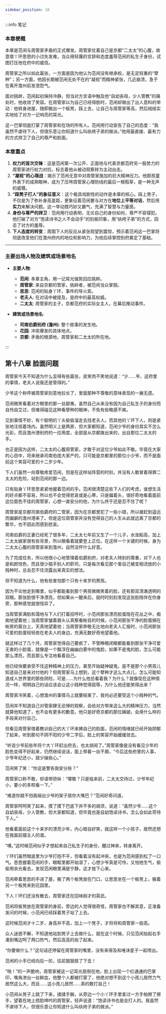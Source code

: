 ```yaml
---
sidebar_position: 18
---
```


:::info 笔记

### 本章梗概

本章是范闲与周管家矛盾的正式爆发。周管家仗着自己是京都“二太太”的心腹，故意借丫环思思的小过失发难，当众用轻蔑的言辞和态度羞辱范闲的私生子身份，试图打压他在府中的威信。

周管家之所以如此嚣张，一方面是因为他认为范闲没有继承权，是无足轻重的“孽种”；另一方面，他因长期被范闲无处不在的“凝视”而精神紧张，几近崩溃，急于在离开澹州前发泄怨气。

面对挑衅，范闲起初保持冷静，但当对方言语中触及他“自幼丧母，少人管教”的痛处时，他收敛了笑容。在周管家以为自己已经得胜时，范闲却做出了出人意料的举动：他转身进屋，随即搬出一个板凳，踩上去，让自己与周管家等高，然后结结实实地给了对方一记响亮的耳光。

这一巴掌彻底打蒙了周管家和在场的所有人。范闲用行动宣告了自己的态度：“我虽然不虐待下人，但很乐意让你知道什么叫纨绔子弟的做派。”他用最直接、最有力的方式捍卫了自己的尊严和脸面。

### 本章重点

1.  **权力的首次交锋**：这是范闲第一次公开、正面地与代表京都范府另一股势力的周管家进行权力对抗，标志着他从被动观察转为主动出击。
2.  **“凝视”的心理战**：揭示了范闲无意中对周管家施加的巨大精神压力。他那孩童外表下的成熟眼神，成为了压垮周管家心理防线的最后一根稻草，是一种无声的威慑。
3.  **“踩凳子打人”的象征意义**：这个极具戏剧性的动作是本章的核心。踩上凳子，不仅是为了弥补身高差距，更象征着范闲要与对方在**地位上平等对话**，然后用**实力**来解决问题。这一举动既巧妙又霸气，充满了智慧与力量感。
4.  **身份与尊严的捍卫**：范闲用行动表明，无论自己的身份如何，尊严不容侵犯。他打破了对方“饱读诗书之人不会动手”的刻板印象，用“纨绔子弟”的方式，回击了对方的羞辱。
5.  **下人态度的转变**：周围下人的反应从紧张观望到震惊，预示着范闲这一巴掌将彻底改变他们在澹州府内的地位和影响力，为他后续掌控别府奠定了基础。

---

### 主要出场人物及建筑或场景地名

*   **主要人物**:
    *   **范闲**: 本章主角，用一记耳光强势回应挑衅。
    *   **周管家**: 来自京都的管家，挑衅者，被范闲当众掌掴。
    *   **思思**: 范闲的贴身丫环，事件的导火索。
    *   **老夫人**: 在对话中被提及，是府中的最高权威。
    *   **二太太**: 周管家的主子，京都范府的实际女主人，在幕后推动事件。

*   **建筑或场景地名**:
    *   **司南伯爵别府 (澹州)**: 整个故事的发生地。
    *   **花园**: 冲突爆发的具体地点。
    *   **京都**: 矛盾的根源地，周管家和二太太的所在地。

:::

## 第十八章 **脸面问题**

周管家今天不知道为什么显得有些嚣张，皮笑肉不笑地说道：“少……爷，这府里的事情，老夫人说我还是管得的。”

少爷这个称呼被周管家刻意地拉长了，里面那种不尊敬的意味表现的一展无遗。

范闲微笑看着对方眼里的那一丝鄙夷，虽然自己从来没有因为自己私生子的身份而自怜自艾过，但难得碰见这种看孽种的眼神，不免有些略感不爽。

见到事情不妙，有个聪明的丫头偷偷溜走去找老夫人。而其他的丫环下人，则是紧张地注视着场内。虽然明义上是两房，但大家都知道，范闲少爷的身份其实不怎么光彩，而且澹州港别府的一应用度，全部是从京都拨出来的，出自那位二太太的手。

也正是因为这样，二太太的心腹周管家，才敢于对这位少爷如此不敬。毕竟在大家的心目中，将来继承司南伯庞大家产的，只可能是京都里的那位小少爷，而不是面前这个笑容可爱的十二岁少年。

下人们虽然一向尊敬疼爱范闲，但是在这样站阵营的时刻，并没有人敢冒着得罪二太太的危险，站到范闲的那一边。

只有贴身丫环思思紧紧地握着范闲的手。范闲很清楚这些下人们的考虑，谁想生活的好点都不容易，所以也不会觉得悲哀或是心寒，只是偏着头，很好奇地看着面前这位面色不佳的周管家，心想一直安分的他，为什么终于还是忍不住了呢？

周管家是京都司南伯爵府的二管家，因为在京都里犯了一些小错，所以被赶到遥远而偏僻的澹州港来了。但是这位周管家并没有觉得自己的人生从此就远离了京都的繁华，也不因此而感到悲哀。

司南伯爵的正妻已经死了很多年，二太太七年前又生了一个儿子，水涨船高，加上二太太娘家很有些背景，所以眼看着就要登上正位。在这样一个关键的时候，身为二太太心腹的周管家来到澹州，自然没怀什么好意。

为了完成任务，所以他很小心地管理着伯爵别府，对老夫人特别的尊重，对下人也是和颜悦色，而且很少插手别人的职司，只是每次看见那个害自己被变相流放的小贱种时，总会忍不住流露出来真实的想法。

但不知道为什么，他有些害怕那个只有十来岁的男孩。

因为不论他走到哪里，似乎都能看到那个男孩微微笑着的脸，还有那双清澈透明的双眼。那张脸很干净漂亮，但如果从一醒来后，就时时刻刻发现这张脸陪伴在你身旁，那种感觉就很怪异了。

当周管家满脸和蔼地与下人们打着招呼时，小范闲那张漂亮脸蛋隐在花丛之中，痴痴地望着他；当周管家皱着眉头认真察看帐目的时候，小范闲那张干净的脸蛋搁在帐房的窗台上，天真地望着他；当周管家恭敬无比地向老夫人汇报时，小范闲那张可爱的脸蛋轻轻依在老夫人的身边，充满无数好奇地望着他。

就这样过了几个月，周管家觉得自己要疯了，不管睁眼闭眼都能看到那张干净可爱无害的小脸蛋，就像是一个飘浮在幽幽白雾中的鬼脸，如果不是鬼的脸，怎么可能那么漂亮，而且那么专注地看着自己。

他已经快要承受不住这种精神上的压力，甚至开始疑神疑鬼，是不是那个小男孩儿知道自己是来对付他的？但周管家马上想到，这个孽种才这么大点儿，怎么可能知道成人世界里的那些阴险，可是……为什么他总看着我？为什么？就像现在这种情况一样，明明自己的话应该会让这小贱种觉得屈辱，为什么他还能笑得出来？

周管家冷笑着，心想澹州的事情马上就要结束了，我何必还要受这个小贱种的气。

范闲并不知道自己对管家肆无忌惮的观察，会给对方带来这么大的精神压力，当然就算他知道了，也不会有更多的歉意。他只是好奇京都的那位姨娘，会用什么样的手段来对付自己。

但看见周管家借着教训自己的大丫环来拂自己的脸面，范闲的情绪就已经开始阴郁了起来，听到那句不阴不阳的少爷二字后，脸上的笑容开始缓缓敛去。

“听说少爷前些年将个大丫环赶出府去，也太胡闹了。”周管家像是没有看见少年的脸色变得不好起来，仍然继续说话，面上带着一丝不屑，“今后这些府里的人事，少爷年纪还小，就少操些心。”

范闲笑了笑：“你这是警告我安分些？”

周管家口称不敢，却语带骄纵：“哪敢？只是临来前，二太太交待过，少爷年纪小，要小的多照看一下。”

“难道你就不怕我端出少爷的架子扇你大嘴巴？”范闲好奇问道。

周管家呵呵笑了起来，摸了摸下巴底下并不多的胡须，说道：“虽然少爷……这个自幼丧母，少人管教，但大家都知道，但毕竟也是自幼饱读诗书，怎么会如此苛待下人。”

他看着面前这个十来岁的漂亮少年，内心暗自好笑，就这样一个小孩子，居然还想在我面前摆主人的谱。

“噢。”这时候范闲似乎才想起来自己私生子的身份，醒过神来，转身离开。

丫环们虽然暗底里为少爷打抱不平，但看着没有起冲突，也是为范闲感到松了一口气。思思握着范闲的手，眼眶里都开始湿了，心想少爷真是可怜，又怕他生气，偷偷用余光看去，发现范闲眼里满是宁静，这才放下心来。

范闲牵着思思的手进了屋，搬了两个板凳放在门口，让思思坐在一个板凳上，搬着另一个板凳来到花园里。

下人丫环们还没有散去，周管家还在回味刚才的英武。

范闲将板凳放在周管家的身前，旁边的人觉得很奇怪，周管家也不解其意，正准备发问的时候，小范闲已经踩着凳子站了上去。

这时候范闲才十二岁，身高并不高，加上一个凳子，才将将和周管家一般高。

众人迷惑不解，不知道他站到凳子上去做什么，就在这个时候，只见范闲抬起右手凑到嘴边呵了两口热气，然后高高的抬了起来。

“你要做什么？”这句话还停留在周管家的嘴里，没有来得及和唾沫星子一起喷出。

范闲的小手已经向后一抡，往前狠狠扇了下去！

“啪！”的一声脆响，周管家被这一记耳光扇倒在地，脸上出现一个红通通的巴掌印，嘴角渗出一丝鲜血，他整个人都被打蒙了，他绝对想不到这个小孩儿居然力气居然这么大，而且……这小孩儿居然……真的敢打自己！

小范闲从凳子上跳了下来，揉揉手腕，从旁边一个小丫环手里拿过一方手帕擦了擦手，望着在地上捂脸呻吟的周管家，轻声说道：“饱读诗书也是会打人的。我虽然不虐待下人，但很乐意让你知道什么叫纨绔子弟的做派。”

